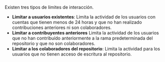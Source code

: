 Existen tres tipos de límites de interacción.
   - **Limitar a usuarios existentes**: Limita la actividad de los usuarios con cuentas que tienen menos de 24 horas y que no han realizado contribuciones anteriores ni son colaboradores.
   - **Limitar a contribuyentes anteriores** Limita la actividad de los usuarios que no han contribuído anteriormente a la rama predeterminada del repositorio y que no son colaboradores.
   - **Limitar a los colaboradores del repositorio**: Limita la actividad para los usuarios que no tienen acceso de escritura al repositorio.